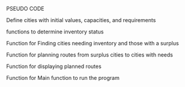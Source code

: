 PSEUDO CODE

Define cities with initial values, capacities, and requirements

functions to determine inventory status

Function for Finding cities needing inventory and those with a surplus

Function for planning routes from surplus cities to cities with needs

Function for displaying planned routes

Function for Main function to run the program
